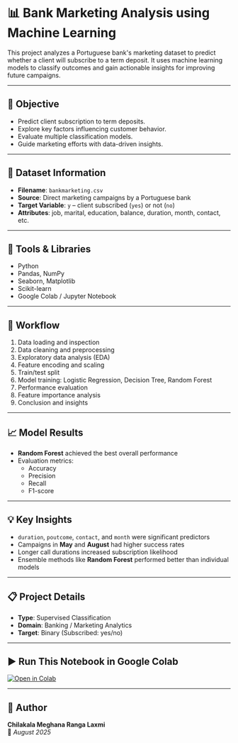 # 📊 Bank Marketing Analysis using Machine Learning

This project analyzes a Portuguese bank's marketing dataset to predict whether a client will subscribe to a term deposit. It uses machine learning models to classify outcomes and gain actionable insights for improving future campaigns.

---

## 📌 Objective

- Predict client subscription to term deposits.
- Explore key factors influencing customer behavior.
- Evaluate multiple classification models.
- Guide marketing efforts with data-driven insights.

---

## 📂 Dataset Information

- **Filename**: `bankmarketing.csv`
- **Source**: Direct marketing campaigns by a Portuguese bank
- **Target Variable**: `y` – client subscribed (`yes`) or not (`no`)
- **Attributes**: job, marital, education, balance, duration, month, contact, etc.

---

## 🧰 Tools & Libraries

- Python
- Pandas, NumPy
- Seaborn, Matplotlib
- Scikit-learn
- Google Colab / Jupyter Notebook

---

## 🔄 Workflow

1. Data loading and inspection
2. Data cleaning and preprocessing
3. Exploratory data analysis (EDA)
4. Feature encoding and scaling
5. Train/test split
6. Model training: Logistic Regression, Decision Tree, Random Forest
7. Performance evaluation
8. Feature importance analysis
9. Conclusion and insights

---

## 📈 Model Results

- **Random Forest** achieved the best overall performance
- Evaluation metrics:
  - Accuracy
  - Precision
  - Recall
  - F1-score

---

## 💡 Key Insights

- `duration`, `poutcome`, `contact`, and `month` were significant predictors
- Campaigns in **May** and **August** had higher success rates
- Longer call durations increased subscription likelihood
- Ensemble methods like **Random Forest** performed better than individual models

---

## 📋 Project Details

- **Type**: Supervised Classification
- **Domain**: Banking / Marketing Analytics
- **Target**: Binary (Subscribed: yes/no)

---

## ▶️ Run This Notebook in Google Colab

[![Open in Colab](https://colab.research.google.com/assets/colab-badge.svg)](https://colab.research.google.com/github/Meghanac224/bank-marketing-analysis/blob/main/Client_subscribed_to_a_term_deposit.ipynb)

---

## 👤 Author

**Chilakala Meghana Ranga Laxmi**  
📅 *August 2025*
